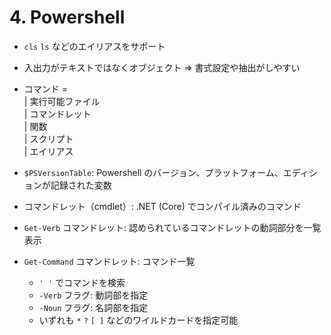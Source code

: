 # 4. Powershell

- `cls` `ls` などのエイリアスをサポート

- 入出力がテキストではなくオブジェクト ⇒ 書式設定や抽出がしやすい

- コマンド =\
  | 実行可能ファイル\
  | コマンドレット\
  | 関数\
  | スクリプト\
  | エイリアス

- `$PSVersionTable`: Powershell のバージョン、プラットフォーム、エディションが記録された変数

- コマンドレット（cmdlet）: .NET (Core) でコンパイル済みのコマンド

- `Get-Verb` コマンドレット: 認められているコマンドレットの動詞部分を一覧表示

- `Get-Command` コマンドレット: コマンド一覧
  - `' '` でコマンドを検索
  - `-Verb` フラグ: 動詞部を指定
  - `-Noun` フラグ: 名詞部を指定
  - いずれも `*` `?` `[ ]` などのワイルドカードを指定可能
